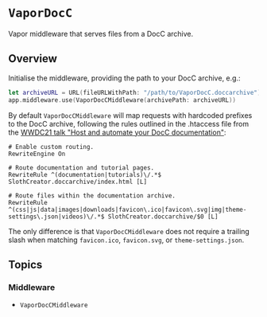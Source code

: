 # ``VaporDocC``

Vapor middleware that serves files from a DocC archive.

## Overview

Initialise the middleware, providing the path to your DocC archive, e.g.:

```swift
let archiveURL = URL(fileURLWithPath: "/path/to/VaporDocC.doccarchive")
app.middleware.use(VaporDocCMiddleware(archivePath: archiveURL))
```

By default ``VaporDocCMiddleware`` will map requests with hardcoded prefixes to the DocC archive, following the rules outlined in the .htaccess file from the [WWDC21 talk "Host and automate your DocC documentation"](https://developer.apple.com/wwdc21/10236):

```apacheconf
# Enable custom routing.
RewriteEngine On

# Route documentation and tutorial pages.
RewriteRule ^(documentation|tutorials)\/.*$ SlothCreator.doccarchive/index.html [L]

# Route files within the documentation archive.
RewriteRule ^(css|js|data|images|downloads|favicon\.ico|favicon\.svg|img|theme-settings\.json|videos)\/.*$ SlothCreator.doccarchive/$0 [L]
```

The only difference is that `VaporDocCMiddleware` does not require a trailing slash when matching `favicon.ico`, `favicon.svg`, or `theme-settings.json`.

## Topics

### Middleware

- ``VaporDocCMiddleware``
